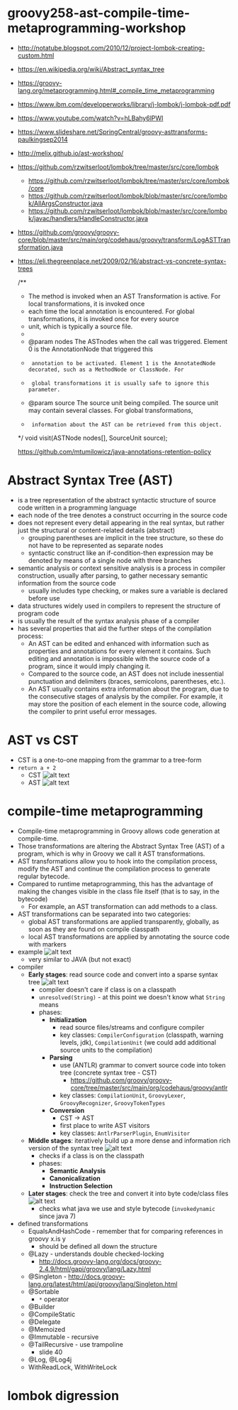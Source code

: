 # groovy258-ast-compile-time-metaprogramming-workshop

* http://notatube.blogspot.com/2010/12/project-lombok-creating-custom.html
* https://en.wikipedia.org/wiki/Abstract_syntax_tree
* https://groovy-lang.org/metaprogramming.html#_compile_time_metaprogramming
* https://www.ibm.com/developerworks/library/j-lombok/j-lombok-pdf.pdf
* https://www.youtube.com/watch?v=hLBahy6lPWI
* https://www.slideshare.net/SpringCentral/groovy-asttransforms-paulkingsep2014
* http://melix.github.io/ast-workshop/
* https://github.com/rzwitserloot/lombok/tree/master/src/core/lombok
    * https://github.com/rzwitserloot/lombok/tree/master/src/core/lombok/core
    * https://github.com/rzwitserloot/lombok/blob/master/src/core/lombok/AllArgsConstructor.java
    * https://github.com/rzwitserloot/lombok/blob/master/src/core/lombok/javac/handlers/HandleConstructor.java
* https://github.com/groovy/groovy-core/blob/master/src/main/org/codehaus/groovy/transform/LogASTTransformation.java
* https://eli.thegreenplace.net/2009/02/16/abstract-vs-concrete-syntax-trees

    /**
     * The method is invoked when an AST Transformation is active. For local transformations, it is invoked once
     * each time the local annotation is encountered. For global transformations, it is invoked once for every source
     * unit, which is typically a source file.
     *
     * @param nodes The ASTnodes when the call was triggered. Element 0 is the AnnotationNode that triggered this
     *      annotation to be activated. Element 1 is the AnnotatedNode decorated, such as a MethodNode or ClassNode. For
     *      global transformations it is usually safe to ignore this parameter.
     * @param source The source unit being compiled. The source unit may contain several classes. For global transformations,
     *      information about the AST can be retrieved from this object. 
     */
    void visit(ASTNode nodes[], SourceUnit source);
    
    https://github.com/mtumilowicz/java-annotations-retention-policy
# Abstract Syntax Tree (AST) 
* is a tree representation of the abstract syntactic structure of source code written in a programming language
* each node of the tree denotes a construct occurring in the source code
* does not represent every detail appearing in the real syntax, but rather just the structural or content-related 
details (abstract)
    * grouping parentheses are implicit in the tree structure, so these do not have to be represented as 
    separate nodes
    * syntactic construct like an if-condition-then expression may be denoted by means of a single node with 
    three branches
* semantic analysis or context sensitive analysis is a process in compiler construction, usually after parsing, to 
    gather necessary semantic information from the source code
    * usually includes type checking, or makes sure a variable is declared before use
* data structures widely used in compilers to represent the structure of program code
* is usually the result of the syntax analysis phase of a compiler
* has several properties that aid the further steps of the compilation process:
    * An AST can be edited and enhanced with information such as properties and annotations for every element it 
    contains. Such editing and annotation is impossible with the source code of a program, since it would imply 
    changing it.
    * Compared to the source code, an AST does not include inessential punctuation and delimiters (braces, semicolons, 
    parentheses, etc.).
    * An AST usually contains extra information about the program, due to the consecutive stages of analysis by the 
    compiler. For example, it may store the position of each element in the source code, allowing the compiler to print 
    useful error messages.
    
# AST vs CST
* CST is a one-to-one mapping from the grammar to a tree-form
* `return a + 2`
    * CST
        ![alt text](img/cst.png)
    * AST
        ![alt text](img/ast.png)

# compile-time metaprogramming
* Compile-time metaprogramming in Groovy allows code generation at compile-time.
* Those transformations are altering the Abstract Syntax Tree (AST) of a program, which is why in Groovy we call it 
AST transformations. 
* AST transformations allow you to hook into the compilation process, modify the AST and 
continue the compilation process to generate regular bytecode.
* Compared to runtime metaprogramming, this has the advantage of making the changes visible in the class file itself 
(that is to say, in the bytecode)
    * For example, an AST transformation can add methods to a class.
* AST transformations can be separated into two categories:
    * global AST transformations are applied transparently, globally, as soon as they are found on compile classpath
    * local AST transformations are applied by annotating the source code with markers
* example
![alt text](img/groovy-ast-bytecode.png)
    * very similar to JAVA (but not exact)
* compiler
    * **Early stages**: read source code and convert into a sparse syntax tree
        ![alt text](img/early-stages.png)
        * compiler doesn't care if class is on a classpath
        * `unresolved(String)` - at this point we doesn't know what `String` means
        * phases:
            * **Initialization**
                * read source files/streams and configure compiler
                * key classes: `CompilerConfiguration` (classpath, warning levels, jdk), `CompilationUnit` (we could 
                add additional source units to the compilation)
            * **Parsing**
                * use (ANTLR) grammar to convert source code into token tree (concrete syntax tree - CST)
                    * https://github.com/groovy/groovy-core/tree/master/src/main/org/codehaus/groovy/antlr
                * key classes: `CompilationUnit`, `GroovyLexer`, `GroovyRecognizer`, `GroovyTokenTypes`
            * **Conversion**
                * CST -> AST
                * first place to write AST visitors
                * key classes: `AntlrParserPlugin`, `EnumVisitor`
    * **Middle stages**: iteratively build up a more dense and information rich version of the syntax tree
        ![alt text](img/middle-stages.png)
        * checks if a class is on the classpath
        * phases:
            * **Semantic Analysis**
            * **Canonicalization**
            * **Instruction Selection**
    * **Later stages**: check the tree and convert it into byte code/class files
        ![alt text](img/later-stages.png)
        * checks what java we use and style bytecode (`invokedynamic` since java 7)
* defined transformations
    * EqualsAndHashCode - remember that for comparing references in groovy x.is y
        * should be defined all down the structure
    * @Lazy - understands double checked-locking
        * http://docs.groovy-lang.org/docs/groovy-2.4.9/html/gapi/groovy/lang/Lazy.html
    * @Singleton - http://docs.groovy-lang.org/latest/html/api/groovy/lang/Singleton.html
    * @Sortable
        * `*` operator
    * @Builder
    * @CompileStatic
    * @Delegate
    * @Memoized
    * @Immutable - recursive
    * @TailRecursive - use trampoline
        * slide 40
    * @Log, @Log4j
    * WithReadLock, WithWriteLock
# lombok digression